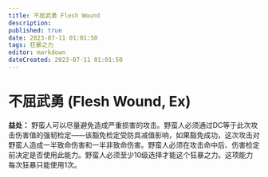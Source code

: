 ```yaml
---
title: 不屈武勇 Flesh Wound
description: 
published: true
date: 2023-07-11 01:01:50
tags: 狂暴之力
editor: markdown
dateCreated: 2023-07-11 01:01:50
---
```


# 不屈武勇 (Flesh Wound, Ex)

**益处：** 野蛮人可以尽量避免造成严重损害的攻击。野蛮人必须通过DC等于此次攻击伤害值的强韧检定——该豁免检定受防具减值影响，如果豁免成功，这次攻击对野蛮人造成一半致命伤害和一半非致命伤害。野蛮人必须在攻击命中后、伤害检定前决定是否使用此能力。野蛮人必须至少10级选择才能这个狂暴之力。这项能力每次狂暴只能使用1次。
